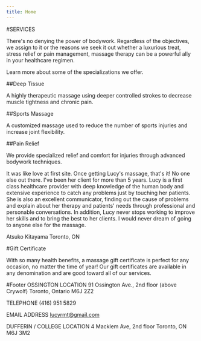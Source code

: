 ```yaml
---
title: Home
---
```


#SERVICES

There's no denying the power of bodywork. Regardless of the objectives, we assign to it or the reasons we seek it out whether a luxurious treat, stress relief or pain management, massage therapy can be a powerful ally in your healthcare regimen.

Learn more about some of the specializations we offer.


##Deep Tissue

A highly therapeutic massage using deeper controlled strokes to decrease muscle tightness and chronic pain.

##Sports Massage

A customized massage used to reduce the number of sports injuries and increase joint flexibility.

##Pain Relief

We provide specialized relief and comfort for injuries through advanced bodywork techniques.



It was like love at first site. Once getting Lucy's massage, that's it! No one else out there. I've been her client for more than 5 years. Lucy is a first class healthcare provider with deep knowledge of the human body and extensive experience to catch any problems just by touching her patients. She is also an excellent communicator, finding out the cause of problems and explain about her therapy and patients' needs through professional and personable conversations. In addition, Lucy never stops working to improve her skills and to bring the best to her clients. I would never dream of going to anyone else for the massage.

Atsuko Kitayama
Toronto, ON

#Gift Certificate

With so many health benefits, a massage gift certificate is perfect for any occasion, no matter the time of year! Our gift certificates are available in any denomination and are good toward all of our services.

#Footer
OSSINGTON LOCATION
91 Ossington Ave., 2nd floor
(above Crywolf)
Toronto, Ontario M6J 2Z2

TELEPHONE
(416) 951 5829

EMAIL ADDRESS
lucyrmt@gmail.com

DUFFERIN / COLLEGE LOCATION
4 Macklem Ave, 2nd floor
Toronto, ON M6J 3M2
